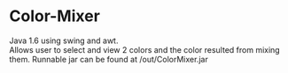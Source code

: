 # Color-Mixer
Java 1.6 using swing and awt.  
Allows user to select and view 2 colors and the color resulted from mixing them.
Runnable jar can be found at /out/ColorMixer.jar
